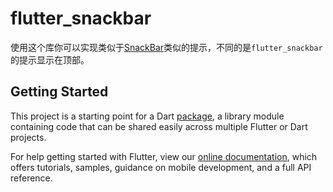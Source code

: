 # flutter_snackbar

使用这个库你可以实现类似于[SnackBar](https://flutter.dev/docs/cookbook/design/snackbars)类似的提示，不同的是`flutter_snackbar`的提示显示在顶部。

## Getting Started

This project is a starting point for a Dart
[package](https://flutter.io/developing-packages/),
a library module containing code that can be shared easily across
multiple Flutter or Dart projects.

For help getting started with Flutter, view our 
[online documentation](https://flutter.io/docs), which offers tutorials, 
samples, guidance on mobile development, and a full API reference.
